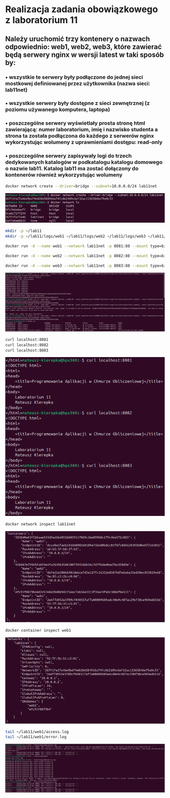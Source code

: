 # Realizacja zadania obowiązkowego z laboratorium 11

## Należy uruchomić trzy kontenery o nazwach odpowiednio: web1, web2, web3, które zawierać będą serwery nginx w wersji latest w taki sposób by:

### • wszystkie te serwery były podłączone do jednej sieci mostkowej definiowanej przez użytkownika (nazwa sieci: lab11net)

### • wszystkie serwery były dostępne z sieci zewnętrznej (z poziomu używanego komputera, laptopa)

### • poszczególne serwery wyświetlały prosta stronę html zawierającą: numer laboratorium, imię i nazwisko studenta a strona ta została podłączona do każdego z serwerów nginx wykorzystując wolumeny z uprawnieniami dostępu: read-only

### • poszczególne serwery zapisywały logi do trzech dedykowanych katalogów w podkatalogu katalogu domowego o nazwie lab11. Katalog lab11 ma zostać dołączony do kontenerów również wykorzystując wolumeny

```bash
docker network create --driver=bridge --subnet=10.0.0.0/24 lab11net
```

![docker_network_create](screenshots/docker_network_create.png)

```bash
mkdir -p ~/lab11
mkdir -p ~/lab11/logs/web1 ~/lab11/logs/web2 ~/lab11/logs/web3 ~/lab11/html
```

```bash
docker run -d --name web1 --network lab11net -p 8081:80 --mount type=bind,source=$HOME/lab11/html,target=/usr/share/nginx/html,readonly --mount type=bind,source=$HOME/lab11/logs/web1,target=/var/log/nginx nginx:latest
```

```bash
docker run -d --name web2 --network lab11net -p 8082:80 --mount type=bind,source=$HOME/lab11/html,target=/usr/share/nginx/html,readonly --mount type=bind,source=$HOME/lab11/logs/web2,target=/var/log/nginx nginx:latest
```

```bash
docker run -d --name web3 --network lab11net -p 8083:80 --mount type=bind,source=$HOME/lab11/html,target=/usr/share/nginx/html,readonly --mount type=bind,source=$HOME/lab11/logs/web3,target=/var/log/nginx nginx:latest
```

![docker_run](screenshots/docker_run.png)

```bash
curl localhost:8081
curl localhost:8082
curl localhost:8083
```

![curl](screenshots/curl.png)

```bash
docker network inspect lab11net
```

![docker_network_inspect](screenshots/docker_network_inspect.png)

```bash
docker container inspect web1
```

![docker_container_inspect](screenshots/docker_container_inspect.png)

```bash
tail ~/lab11/web1/access.log
tail ~/lab11/web1/error.log
```

![logs](screenshots/logs.png)
